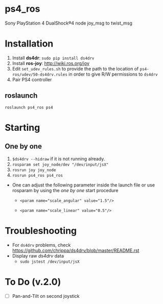 # ps4_ros
Sony PlayStation 4 DualShock®4 node joy_msg to twist_msg

# Installation
1. Install __ds4dr__: `sudo pip install ds4drv`
2. Install __ros-joy__: http://wiki.ros.org/joy
3. Edit `set_udev_rules.sh` to provide the path to the location of `ps4-ros/udev/50-ds4drv.rules` in order to give R/W permissions to `ds4drv`
4. Pair PS4 controller

## roslaunch
```
roslaunch ps4_ros ps4
```

# Starting
## One by one
1. `$ds4drv --hidraw` if it is not running already.
2. `rosparam set joy_node/dev "/dev/input/jsX"`
3. `rosrun joy joy_node`
4. `rosrun ps4_ros ps4_ros`



* One can adjust the following parameter inside the launch file or use rosparam by using the _one by one_ start procedure

  * ``<param name="scale_angular" value="1.5"/>``

  * ``<param name="scale_linear" value="0.5"/>``

# Troubleshooting
* For `ds4drv` problems, check https://github.com/chrippa/ds4drv/blob/master/README.rst
* Display raw _ds4drv_ data
  * `sudo jstest /dev/input/jsX`

# To Do (v.2.0)
* [ ] Pan-and-Tilt on second joystick
